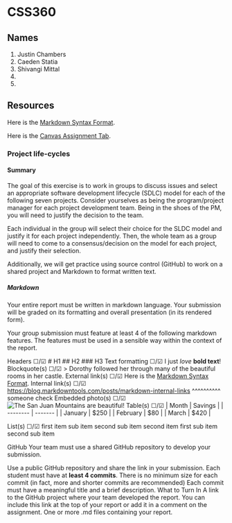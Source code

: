 # CSS360

## Names
1. Justin Chambers
2. Caeden Statia
3. Shivangi Mittal
4. 
5. 

## Resources
Here is the [Markdown Syntax Format](https://www.markdownguide.org/basic-syntax/#links).

Here is the [Canvas Assignment Tab](https://canvas.uw.edu/courses/1817344/assignments/10273913?return_to=https%3A%2F%2Fcanvas.uw.edu%2Fcalendar%23view_name%3Dmonth%26view_start%3D2025-04-01).

### Project life-cycles

#### Summary
The goal of this exercise is to work in groups to discuss issues and select an appropriate software development lifecycle (SDLC) model for each of the following seven projects. Consider yourselves as being the program/project manager for each project development team. Being in the shoes of the PM, you will need to justify the decision to the team.  

Each individual in the group will select their choice for the SLDC model and justify it for each project independently. Then, the whole team as a group will need to come to a consensus/decision on the model for each project, and justify their selection.

Additionally, we will get practice using source control (GitHub) to work on a shared project and Markdown to format written text.

##### Markdown
Your entire report must be written in markdown language.  Your submission will be graded on its formatting and overall presentation (in its rendered form).

Your group submission must feature at least 4 of the following markdown features.  The features must be used in a sensible way within the context of the report.  

Headers                 ☐/☑
    #   H1
    ##  H2
    ### H3
Text formatting         ☐/☑
    I just *love* **bold text**!
Blockquote(s)           ☐/☑
    > Dorothy followed her through many of the beautiful rooms in her castle.
External link(s)        ☐/☑
    Here is the [Markdown Syntax Format](https://www.markdownguide.org/basic-syntax/#links).
Internal link(s)        ☐/☑
    https://blog.markdowntools.com/posts/markdown-internal-links
    ^^^^^^^^^^ someone check
Embedded photo(s)       ☐/☑
    ![The San Juan Mountains are beautiful!](/assets/images/san-juan-mountains.jpg "San Juan Mountains")
Table(s)                ☐/☑
    | Month    | Savings |
    | -------- | ------- |
    | January  | $250    |
    | February | $80     |
    | March    | $420    |

List(s)                 ☐/☑
    first item
        sub item
        second sub item
    second item
        first sub item
        second sub item

GitHub
Your team must use a shared GitHub repository to develop your submission. 

Use a public GitHub repository and share the link in your submission.
Each student must have at **least 4 commits**.  There is no minimum size for each commit (in fact, more and shorter commits are recommended)
Each commit must have a meaningful title and a brief description.
What to Turn In
A link to the GitHub project where your team developed the report.  You can include this link at the top of your report or add it in a comment on the assignment.
One or more .md files containing your report.
